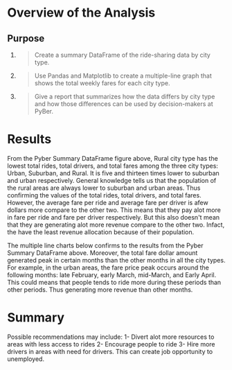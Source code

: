 # Overview of the Analysis 
## Purpose
1. > Create a summary DataFrame of the ride-sharing data by city type. 
2. > Use Pandas and Matplotlib to create a multiple-line graph that shows the total weekly fares for each city type.
3. > Give a report that summarizes how the data differs by city type and how those differences can be used by decision-makers at PyBer.


# Results

From the Pyber Summary DataFrame figure above, Rural city type has the lowest total rides, total drivers, and total fares among the three city types: Urban, Suburban, and Rural. It is five and thirteen times lower to suburban and urban respectively. General knowledge tells us that the population of the rural areas are always lower to suburban and urban areas. Thus confirming the values of the total rides, total drivers, and total fares. However, the average fare per ride and average fare per driver is afew dollars more compare to the other two. This means that they pay alot more in fare per ride and fare per driver respectively. But this also doesn't mean that they are generating alot more revenue compare to the other two. Infact, the have the least revenue allocation because of their population. 

The multiple line charts below confirms to the results from the Pyber Summary DataFrame above. Moreover, the total fare dollar amount generated peak in certain months than the other months in all the city types. For example, in the urban areas, the fare price peak occurs around the following months: late February, early March, mid-March, and Early April. This could means that people tends to ride more during these periods than other periods. Thus generating more revenue than other months. 



# Summary
Possible recommendations may include:
1- Divert alot more resources to areas with less access to rides
2- Encourage people to ride
3- Hire more drivers in areas with need for drivers. This can create job opportunity to unemployed.
